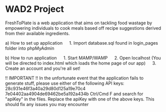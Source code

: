 # WAD2 Project

FreshToPlate is a web application that aims on tackling food wastage by empowering individuals to cook meals based off recipe suggestions derived from their available ingredients.


a) How to set up application
  1. Import database.sql found in login_pages folder into phpMyAdmin

b) How to run application
  1. Start MAMP/WAMP
  2. Open localhost (You will be directed to index.html which loads the home page of our app)
  3. Create an account and you're all set!

!! IMPORTANT !!
In the unfortunate event that the application fails to generate stuff, please use either of the following API keys:
  28c931e46f3a40a29d80d125a19e70c4
  7e04402aa4904de69462be5a192a434b
Ctrl/Cmd F and search for "apiKey" in the files. Replace the apiKey with one of the above keys. This should fix any issues you may encounter
